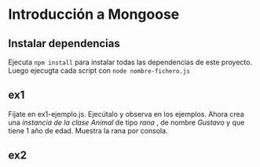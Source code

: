 # Introducción a Mongoose

## Instalar dependencias

Ejecuta `npm install` para instalar todas las dependencias de este proyecto.
Luego ejecugta cada script con `node nombre-fichero.js`

## ex1

Fíjate en ex1-ejemplo.js. Ejecútalo y observa en los ejemplos.
Ahora crea una *instancia de la clase Animal* de tipo _rana_ , de nombre _Gustavo_ y que tiene 1 año de edad.
Muestra la rana por consola.

## ex2



